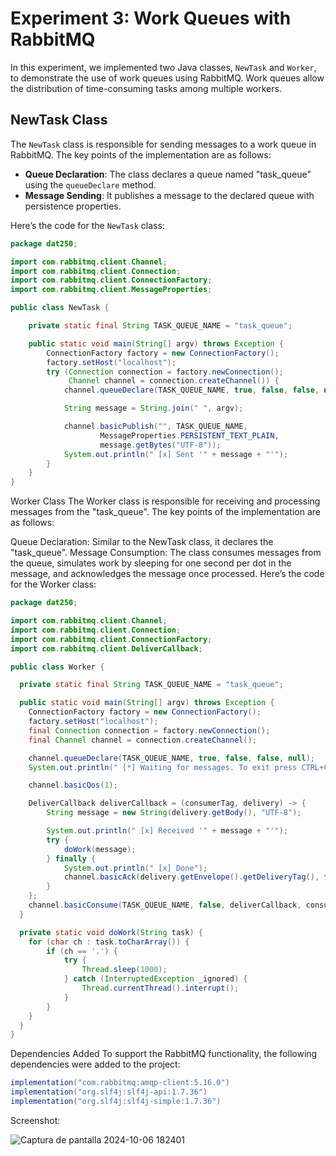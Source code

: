 # Experiment 3: Work Queues with RabbitMQ

In this experiment, we implemented two Java classes, `NewTask` and `Worker`, to demonstrate the use of work queues using RabbitMQ. Work queues allow the distribution of time-consuming tasks among multiple workers.

## NewTask Class
The `NewTask` class is responsible for sending messages to a work queue in RabbitMQ. The key points of the implementation are as follows:

- **Queue Declaration**: The class declares a queue named "task_queue" using the `queueDeclare` method.
- **Message Sending**: It publishes a message to the declared queue with persistence properties.

Here’s the code for the `NewTask` class:

```java
package dat250;

import com.rabbitmq.client.Channel;
import com.rabbitmq.client.Connection;
import com.rabbitmq.client.ConnectionFactory;
import com.rabbitmq.client.MessageProperties;

public class NewTask {

    private static final String TASK_QUEUE_NAME = "task_queue";

    public static void main(String[] argv) throws Exception {
        ConnectionFactory factory = new ConnectionFactory();
        factory.setHost("localhost");
        try (Connection connection = factory.newConnection();
             Channel channel = connection.createChannel()) {
            channel.queueDeclare(TASK_QUEUE_NAME, true, false, false, null);

            String message = String.join(" ", argv);

            channel.basicPublish("", TASK_QUEUE_NAME,
                    MessageProperties.PERSISTENT_TEXT_PLAIN,
                    message.getBytes("UTF-8"));
            System.out.println(" [x] Sent '" + message + "'");
        }
    }
}

```
Worker Class
The Worker class is responsible for receiving and processing messages from the "task_queue". The key points of the implementation are as follows:

Queue Declaration: Similar to the NewTask class, it declares the "task_queue".
Message Consumption: The class consumes messages from the queue, simulates work by sleeping for one second per dot in the message, and acknowledges the message once processed.
Here’s the code for the Worker class:

```java
package dat250;

import com.rabbitmq.client.Channel;
import com.rabbitmq.client.Connection;
import com.rabbitmq.client.ConnectionFactory;
import com.rabbitmq.client.DeliverCallback;

public class Worker {

  private static final String TASK_QUEUE_NAME = "task_queue";

  public static void main(String[] argv) throws Exception {
    ConnectionFactory factory = new ConnectionFactory();
    factory.setHost("localhost");
    final Connection connection = factory.newConnection();
    final Channel channel = connection.createChannel();

    channel.queueDeclare(TASK_QUEUE_NAME, true, false, false, null);
    System.out.println(" [*] Waiting for messages. To exit press CTRL+C");

    channel.basicQos(1);

    DeliverCallback deliverCallback = (consumerTag, delivery) -> {
        String message = new String(delivery.getBody(), "UTF-8");

        System.out.println(" [x] Received '" + message + "'");
        try {
            doWork(message);
        } finally {
            System.out.println(" [x] Done");
            channel.basicAck(delivery.getEnvelope().getDeliveryTag(), false);
        }
    };
    channel.basicConsume(TASK_QUEUE_NAME, false, deliverCallback, consumerTag -> { });
  }

  private static void doWork(String task) {
    for (char ch : task.toCharArray()) {
        if (ch == '.') {
            try {
                Thread.sleep(1000);
            } catch (InterruptedException _ignored) {
                Thread.currentThread().interrupt();
            }
        }
    }
  }
}
````
Dependencies Added
To support the RabbitMQ functionality, the following dependencies were added to the project:

```java
implementation("com.rabbitmq:amqp-client:5.16.0")
implementation("org.slf4j:slf4j-api:1.7.36")
implementation("org.slf4j:slf4j-simple:1.7.36")

````

Screenshot:

![Captura de pantalla 2024-10-06 182401](https://github.com/user-attachments/assets/e8026a8f-6923-4f1e-8c21-1534db62628e)
